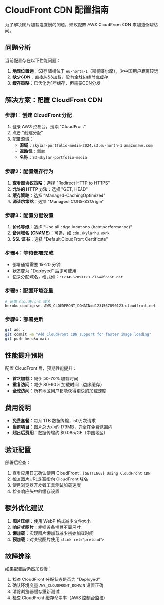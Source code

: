 # CloudFront CDN 配置指南

为了解决图片加载速度慢的问题，建议配置 AWS CloudFront CDN 来加速全球访问。

## 问题分析

当前配置存在以下性能问题：
1. **地理位置远**：S3存储桶位于 `eu-north-1`（斯德哥尔摩），对中国用户距离较远
2. **缺少CDN**：直接从S3加载，没有全球边缘节点缓存
3. **缓存策略**：已优化为1年缓存，但需要CDN分发

## 解决方案：配置 CloudFront CDN

### 步骤1：创建 CloudFront 分配

1. 登录 AWS 控制台，搜索 "CloudFront"
2. 点击 "创建分配"
3. 配置源域：
   - **源域**：`skylar-portfolio-media-2024.s3.eu-north-1.amazonaws.com`
   - **源路径**：留空
   - **名称**：`S3-skylar-portfolio-media`

### 步骤2：配置缓存行为

1. **查看器协议策略**：选择 "Redirect HTTP to HTTPS"
2. **允许的 HTTP 方法**：选择 "GET, HEAD"
3. **缓存策略**：选择 "Managed-CachingOptimized"
4. **源请求策略**：选择 "Managed-CORS-S3Origin"

### 步骤3：配置分配设置

1. **价格等级**：选择 "Use all edge locations (best performance)"
2. **备用域名 (CNAME)**：可选，如 `cdn.skylarhu.work`
3. **SSL 证书**：选择 "Default CloudFront Certificate"

### 步骤4：等待部署完成

- 部署通常需要 15-20 分钟
- 状态变为 "Deployed" 后即可使用
- 记录分配域名，格式如：`d1234567890123.cloudfront.net`

### 步骤5：配置环境变量

```bash
# 设置 CloudFront 域名
heroku config:set AWS_CLOUDFRONT_DOMAIN=d1234567890123.cloudfront.net --app skylarhu-portfolio
```

### 步骤6：部署更新

```bash
git add .
git commit -m "Add CloudFront CDN support for faster image loading"
git push heroku main
```

## 性能提升预期

配置 CloudFront 后，预期性能提升：
- **首次加载**：减少 50-70% 加载时间
- **重复访问**：减少 80-90% 加载时间（边缘缓存）
- **全球访问**：所有地区用户都能获得更快的加载速度

## 费用说明

- **免费套餐**：每月 1TB 数据传输，50万次请求
- **当前项目**：图片总大小约 179MB，完全在免费范围内
- **超出后费用**：数据传输约 $0.085/GB（中国地区）

## 验证配置

部署后检查：
1. 查看应用日志确认使用 CloudFront：`[SETTINGS] Using CloudFront CDN`
2. 检查图片URL是否指向 CloudFront 域名
3. 使用浏览器开发者工具测试加载速度
4. 检查响应头中的缓存设置

## 额外优化建议

1. **图片压缩**：使用 WebP 格式减少文件大小
2. **响应式图片**：根据设备提供不同尺寸
3. **懒加载**：实现图片懒加载减少初始加载时间
4. **预加载**：对关键图片使用 `<link rel="preload">`

## 故障排除

如果配置后仍然加载慢：
1. 检查 CloudFront 分配状态是否为 "Deployed"
2. 确认环境变量 `AWS_CLOUDFRONT_DOMAIN` 设置正确
3. 清除浏览器缓存重新测试
4. 检查 CloudFront 缓存命中率（AWS 控制台监控）